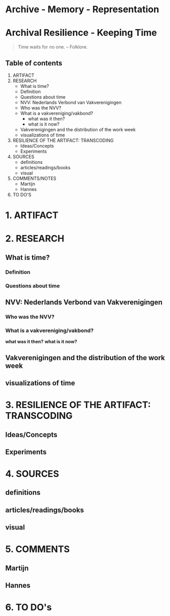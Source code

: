# Archive - Memory - Representation
# Archival Resilience - Keeping Time
> Time waits for no one. – Folklore.

## Table of contents
1. ARTIFACT
1. RESEARCH
   * What is time?
    * Definition
    * Questions about time
   * NVV: Nederlands Verbond van Vakverenigingen
    * Who was the NVV?
    * What is a vakvereniging/vakbond?
      * what was it then?
      * what is it now?
    * Vakverenigingen and the distribution of the work week
    * visualizations of time
1. RESILIENCE OF THE ARTIFACT: TRANSCODING
   * Ideas/Concepts
   * Experiments
1. SOURCES
   * definitions
   * articles/readings/books
   * visual 
1. COMMENTS/NOTES 
   * Martijn
   * Hannes
1. TO DO'S





# 1. ARTIFACT
# 2. RESEARCH
## What is time?
### Definition
### Questions about time
## NVV: Nederlands Verbond van Vakverenigingen
### Who was the NVV?
### What is a vakvereniging/vakbond?
**what was it then?**
**what is it now?**
## Vakverenigingen and the distribution of the work week
## visualizations of time
# 3. RESILIENCE OF THE ARTIFACT: TRANSCODING
## Ideas/Concepts
## Experiments
# 4. SOURCES
## definitions
## articles/readings/books
## visual 
# 5. COMMENTS
## Martijn
## Hannes
# 6. TO DO's




